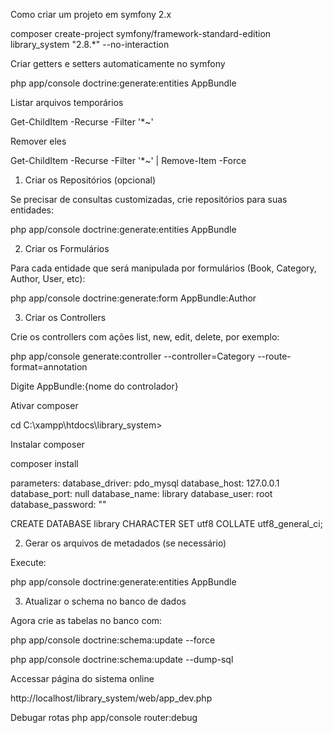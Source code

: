 Como criar um projeto em symfony 2.x

composer create-project symfony/framework-standard-edition library_system "2.8.*" --no-interaction

Criar getters e setters automaticamente no symfony

php app/console doctrine:generate:entities AppBundle

Listar arquivos temporários

Get-ChildItem -Recurse -Filter '*~'

Remover eles

Get-ChildItem -Recurse -Filter '*~' | Remove-Item -Force

1. Criar os Repositórios (opcional)

Se precisar de consultas customizadas, crie repositórios para suas entidades:

php app/console doctrine:generate:entities AppBundle

2. Criar os Formulários

Para cada entidade que será manipulada por formulários (Book, Category, Author, User, etc):

php app/console doctrine:generate:form AppBundle:Author

3. Criar os Controllers

Crie os controllers com ações list, new, edit, delete, por exemplo:

php app/console generate:controller --controller=Category --route-format=annotation

Digite AppBundle:{nome do controlador}

Ativar composer

cd C:\xampp\htdocs\library_system>

Instalar composer

composer install

parameters:
    database_driver: pdo_mysql
    database_host: 127.0.0.1
    database_port: null
    database_name: library
    database_user: root
    database_password: ""

CREATE DATABASE library CHARACTER SET utf8 COLLATE utf8_general_ci;

2. Gerar os arquivos de metadados (se necessário)

Execute:

php app/console doctrine:generate:entities AppBundle

3. Atualizar o schema no banco de dados

Agora crie as tabelas no banco com:

php app/console doctrine:schema:update --force

php app/console doctrine:schema:update --dump-sql

Accessar página do sistema online

http://localhost/library_system/web/app_dev.php

Debugar rotas
php app/console router:debug